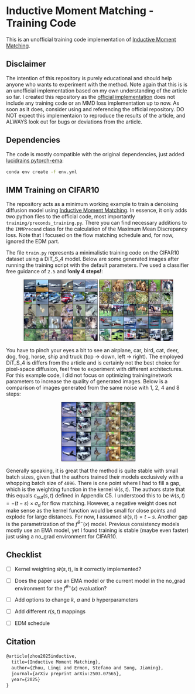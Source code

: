 # Inductive Moment Matching - Training Code

This is an unofficial training code implementation of [Inductive Moment Matching](https://arxiv.org/abs/2503.07565). 

## Disclaimer

The intention of this repository is purely educational and should help anyone who wants to experiment with the method. Note again that this is is an unofficial implementation based on my own understanding of the article so far. I created this repository as the [official implementation](https://github.com/lumalabs/imm) does not include any training code or an MMD loss implementation up to now. As soon as it does, consider using and referencing the official repository. DO NOT expect this implementaion to reproduce the results of the article, and ALWAYS look out for bugs or deviations from the article.


## Dependencies

The code is mostly compatible with the original dependencies, just added [lucidrains pytorch-ema](https://github.com/lucidrains/ema-pytorch):
```sh
conda env create -f env.yml
```

## IMM Training on CIFAR10

The repository acts as a minimum working example to train a denoising diffusion model using [Inductive Moment Matching](https://arxiv.org/abs/2503.07565). In essence, it only adds two python files to the official code, most importantly ```training/preconds_training.py```. There you can find necessary additions to the ```IMMPrecond``` class for the calculation of the Maximum Mean Discrepancy loss. 
Note that I focused on the flow matching schedule and, for now, ignored the EDM part.

The file ```train.py``` represents a minimalistic training code on the CIFAR10 dataset using a DiT_S_4 model. Below are some generated images after running the training script with the default parameters. I've used a classifier free guidance of ``2.5`` and **!only 4 steps!**:

<p align="center">
  <img src="examples/cifar10_A.jpg" width="40%"/>
  <img src="examples/cifar10_B.jpg" width="40%"/>
</p>

You have to pinch your eyes a bit to see an airplane, car, bird, cat, deer, dog, frog, horse, ship and truck (top -> down, left -> right). The employed DiT_S_4 is differs from the article and is certainly not the best choice for pixel-space diffusion, feel free to experiment with different architectures. For this example code, I did not focus on optimizing training/network parameters to increase the quality of generated images. Below is a comparison of images generated from the same noise with 1, 2, 4 and 8 steps:

<p align="center">
  <img src="examples/cifar10_steps.jpg" width="40%"/>
</p>

Generally speaking, it is great that the method is quite stable with small batch sizes, given that the authors trained their models exclusively with a whopping batch size of ``4096``. There is one point where I had to fill a gap, which is the weighting function in the kernel $\tilde w(s,t)$. The authors state that this equals $c_\mathrm{out}(s,t)$ defined in Appendix C5. I understood this to be $\tilde w(s,t) = -(t-s) \times \sigma_d$ for flow matching. However, a negative weight does not make sense as the kernel function would be small for close points and explode for large distances. For now, I assumed  $\tilde w(s,t) = t-s$. Another gap is the parametrization of the $f^{\theta -}(x)$ model. Previous consistency models mostly use an EMA model, yet I found training is stable (maybe even faster) just using a no_grad environment for CIFAR10.

## Checklist

- [ ] Kernel weighting $\tilde w(s,t)$, is it correctly implemented?
- [ ] Does the paper use an EMA model or the current model in the no_grad environment for the $f^{\theta -}(x)$ evaluation?
- [ ] Add options to change $k$, $a$ and $b$ hyperparameters 
- [ ] Add different $r(s,t)$ mappings
- [ ] EDM schedule


## Citation

```
@article{zhou2025inductive,
  title={Inductive Moment Matching},
  author={Zhou, Linqi and Ermon, Stefano and Song, Jiaming},
  journal={arXiv preprint arXiv:2503.07565},
  year={2025}
}
```
